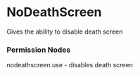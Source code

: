 # NoDeathScreen
Gives the ability to disable death screen

### Permission Nodes
nodeathscreen.use - disables death screen
